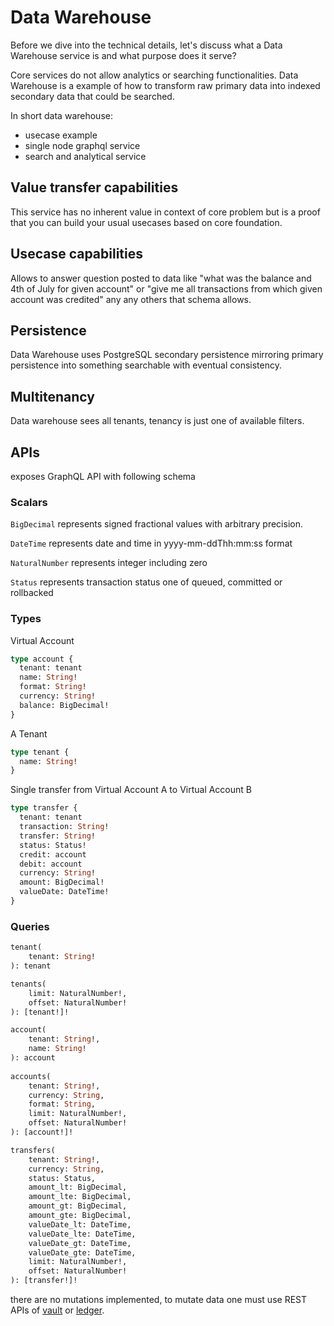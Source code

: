 # Data Warehouse

Before we dive into the technical details, let's discuss what a Data Warehouse service is and what purpose does it serve?

Core services do not allow analytics or searching functionalities. Data Warehouse is a example of how to transform raw primary data into indexed secondary data that could be searched.

In short data warehouse:
- usecase example
- single node graphql service
- search and analytical service

## Value transfer capabilities

This service has no inherent value in context of core problem but is a proof that you can build your usual usecases based on core foundation.

## Usecase capabilities

Allows to answer question posted to data like "what was the balance and 4th of July for given account" or "give me all transactions from which given account was credited" any any others that schema allows.

## Persistence

Data Warehouse uses PostgreSQL secondary persistence mirroring primary persistence into something searchable with eventual consistency.

## Multitenancy

Data warehouse sees all tenants, tenancy is just one of available filters.

## APIs

exposes GraphQL API with following schema

### Scalars

`BigDecimal` represents signed fractional values with arbitrary precision.

`DateTime` represents date and time in yyyy-mm-ddThh:mm:ss format

`NaturalNumber` represents integer including zero

`Status` represents transaction status one of queued, committed or rollbacked

### Types

Virtual Account
```graphql
type account {
  tenant: tenant
  name: String!
  format: String!
  currency: String!
  balance: BigDecimal!
}
```


A Tenant
```graphql
type tenant {
  name: String!
}
```

Single transfer from Virtual Account A to Virtual Account B
```graphql
type transfer {
  tenant: tenant
  transaction: String!
  transfer: String!
  status: Status!
  credit: account
  debit: account
  currency: String!
  amount: BigDecimal!
  valueDate: DateTime!
}
```

### Queries

```graphql
tenant(
	tenant: String!
): tenant

tenants(
	limit: NaturalNumber!,
	offset: NaturalNumber!
): [tenant!]!

account(
	tenant: String!,
	name: String!
): account
 
accounts(
	tenant: String!,
	currency: String,
	format: String,
	limit: NaturalNumber!,
	offset: NaturalNumber!
): [account!]!

transfers(
	tenant: String!,
	currency: String,
	status: Status,
	amount_lt: BigDecimal,
	amount_lte: BigDecimal,
	amount_gt: BigDecimal,
	amount_gte: BigDecimal,
	valueDate_lt: DateTime,
	valueDate_lte: DateTime,
	valueDate_gt: DateTime,
	valueDate_gte: DateTime,
	limit: NaturalNumber!,
	offset: NaturalNumber!
): [transfer!]!
```

there are no mutations implemented, to mutate data one must use REST APIs of [vault](../services-core/vault.md) or [ledger](../services-core/ledger.md).
